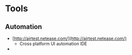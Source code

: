 # Tools

## Automation

* [http://airtest.netease.com/](http://airtest.netease.com/)
  * Cross platform UI automation IDE
* 

